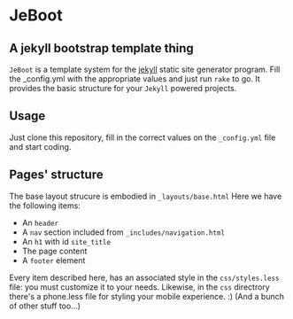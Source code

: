 # JeBoot
## A jekyll bootstrap template thing

`JeBoot` is a template system for the [jekyll](http://github.com/mojombo/jekyll) static site generator program.
Fill the \_config.yml with the appropriate values and just run `rake` to go.
It provides the basic structure for your `Jekyll` powered projects.

## Usage
Just clone this repository, fill in the correct values on the `_config.yml` file and start coding.

## Pages' structure

The base layout strucure is embodied in `_layouts/base.html`
Here we have the following items:
- An `header` 
- A `nav` section included from `_includes/navigation.html`
- An `h1` with id `site_title`
- The page content
- A `footer` element

Every item described here, has an associated style in the `css/styles.less` file: you must customize it to your needs.
Likewise, in the `css` directrory there's a phone.less file for styling your mobile experience. :) (And a bunch of other stuff too...)
